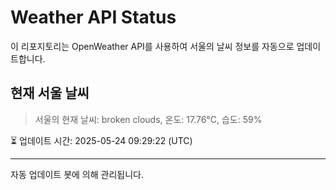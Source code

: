 
# Weather API Status

이 리포지토리는 OpenWeather API를 사용하여 서울의 날씨 정보를 자동으로 업데이트합니다.

## 현재 서울 날씨
> 서울의 현재 날씨: broken clouds, 온도: 17.76°C, 습도: 59%

⏳ 업데이트 시간: 2025-05-24 09:29:22 (UTC)

---
자동 업데이트 봇에 의해 관리됩니다.
